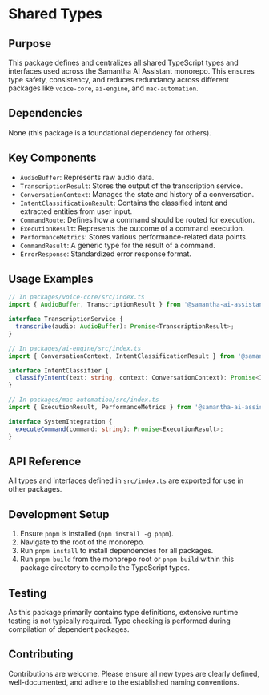 # Shared Types

## Purpose
This package defines and centralizes all shared TypeScript types and interfaces used across the Samantha AI Assistant monorepo. This ensures type safety, consistency, and reduces redundancy across different packages like `voice-core`, `ai-engine`, and `mac-automation`.

## Dependencies
None (this package is a foundational dependency for others).

## Key Components
- `AudioBuffer`: Represents raw audio data.
- `TranscriptionResult`: Stores the output of the transcription service.
- `ConversationContext`: Manages the state and history of a conversation.
- `IntentClassificationResult`: Contains the classified intent and extracted entities from user input.
- `CommandRoute`: Defines how a command should be routed for execution.
- `ExecutionResult`: Represents the outcome of a command execution.
- `PerformanceMetrics`: Stores various performance-related data points.
- `CommandResult`: A generic type for the result of a command.
- `ErrorResponse`: Standardized error response format.

## Usage Examples
```typescript
// In packages/voice-core/src/index.ts
import { AudioBuffer, TranscriptionResult } from '@samantha-ai-assistant/types';

interface TranscriptionService {
  transcribe(audio: AudioBuffer): Promise<TranscriptionResult>;
}

// In packages/ai-engine/src/index.ts
import { ConversationContext, IntentClassificationResult } from '@samantha-ai-assistant/types';

interface IntentClassifier {
  classifyIntent(text: string, context: ConversationContext): Promise<IntentClassificationResult>;
}

// In packages/mac-automation/src/index.ts
import { ExecutionResult, PerformanceMetrics } from '@samantha-ai-assistant/types';

interface SystemIntegration {
  executeCommand(command: string): Promise<ExecutionResult>;
}
```

## API Reference
All types and interfaces defined in `src/index.ts` are exported for use in other packages.

## Development Setup
1. Ensure `pnpm` is installed (`npm install -g pnpm`).
2. Navigate to the root of the monorepo.
3. Run `pnpm install` to install dependencies for all packages.
4. Run `pnpm build` from the monorepo root or `pnpm build` within this package directory to compile the TypeScript types.

## Testing
As this package primarily contains type definitions, extensive runtime testing is not typically required. Type checking is performed during compilation of dependent packages.

## Contributing
Contributions are welcome. Please ensure all new types are clearly defined, well-documented, and adhere to the established naming conventions.